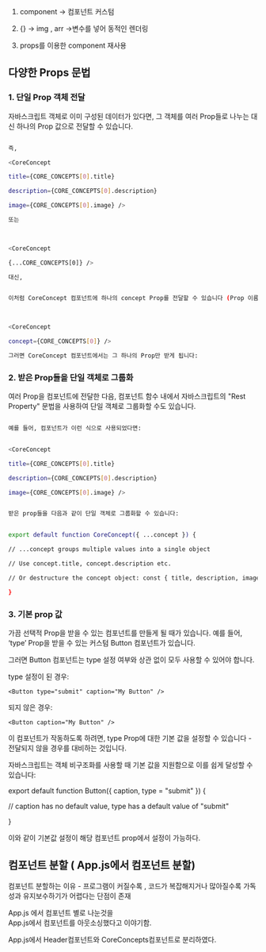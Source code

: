   

1. component -> 컴포넌트 커스텀

2. {} -> img , arr ->변수를 넣어 동적인 렌더링

3. props를 이용한 component 재사용

  

## 다양한 Props 문법

### 1. 단일 Prop 객체 전달

자바스크립트 객체로 이미 구성된 데이터가 있다면, 그 객체를 여러 Prop들로 나누는 대신 하나의 Prop 값으로 전달할 수 있습니다.

```bash

즉,

<CoreConcept

title={CORE_CONCEPTS[0].title}

description={CORE_CONCEPTS[0].description}

image={CORE_CONCEPTS[0].image} />

또는

  

<CoreConcept

{...CORE_CONCEPTS[0]} />

대신,


이처럼 CoreConcept 컴포넌트에 하나의 concept Prop를 전달할 수 있습니다 (Prop 이름은 선택적):

  

<CoreConcept

concept={CORE_CONCEPTS[0]} />

그러면 CoreConcept 컴포넌트에서는 그 하나의 Prop만 받게 됩니다:

```

### 2. 받은 Prop들을 단일 객체로 그룹화

여러 Prop을 컴포넌트에 전달한 다음, 컴포넌트 함수 내에서 자바스크립트의 "Rest Property" 문법을 사용하여 단일 객체로 그룹화할 수도 있습니다.

```bash

예를 들어, 컴포넌트가 이런 식으로 사용되었다면:


<CoreConcept

title={CORE_CONCEPTS[0].title}

description={CORE_CONCEPTS[0].description}

image={CORE_CONCEPTS[0].image} />


받은 prop들을 다음과 같이 단일 객체로 그룹화할 수 있습니다:


export default function CoreConcept({ ...concept }) {

// ...concept groups multiple values into a single object

// Use concept.title, concept.description etc.

// Or destructure the concept object: const { title, description, image } = concept;

}
```

### 3. 기본 prop 값

가끔 선택적 Prop을 받을 수 있는 컴포넌트를 만들게 될 때가 있습니다. 
예를 들어, ‘type’ Prop을 받을 수 있는 커스텀 Button 컴포넌트가 있습니다.

그러면 Button 컴포넌트는 type 설정 여부와 상관 없이 모두 사용할 수 있어야 합니다.

type 설정이 된 경우:
```
<Button type="submit" caption="My Button" />
```
되지 않은 경우:
```
<Button caption="My Button" />
```

이 컴포넌트가 작동하도록 하려면, type Prop에 대한 기본 값을 설정할 수 있습니다 - 전달되지 않을 경우를 대비하는 것입니다.

자바스크립트는 객체 비구조화를 사용할 때 기본 값을 지원함으로 이를 쉽게 달성할 수 있습니다:

export default function Button({ caption, type = "submit" }) {

// caption has no default value, type has a default value of "submit"

}

이와 같이 기본값 설정이 해당 컴포넌트 prop에서 설정이 가능하다.


## 컴포넌트 분할 ( App.js에서 컴포넌트 분할)

컴포넌트 분할하는 이유 - 프로그램이 커질수록 , 코드가 복잡해지거나 많아질수록 
가독성과 유지보수하기가 어렵다는 단점이 존재 

App.js 에서 컴포넌트 별로 나눈것을  
App.js에서 컴포넌트를 아웃소싱했다고 이야기함.

App.js에서 Header컴포넌트와 CoreConcepts컴포넌트로 분리하였다.




